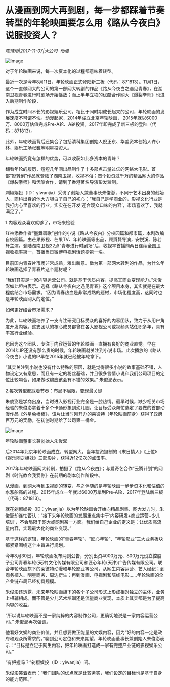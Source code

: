 # 从漫画到网大再到剧，每一步都踩着节奏转型的年轮映画要怎么用《路从今夜白》说服投资人？

*陈诗雨|2017-11-07|大公司 
                                                动漫*

![Image](http://static.ylzbl.com/uploads/ueditor/php/upload/image/20171121/1511270048357883.jpeg)

对于年轮映画来说，每一次资本化的过程都意味着转型。

最近一次是今年8月11日，年轮映画正式登陆新三板（代码：871813）。11月1日，这个一直做网大的公司的第一部网大转剧的作品《路从今夜白之遇见青春》，在湖南卫视青春进行时剧场开始播放；而上半年立项的优酷合作网大《爆裂拳师》也进入后期制作阶段，

作为成立时间不长的影视娱乐公司，相比于同时期成长起来的公司，年轮映画的发展速度不可谓不快。动漫起家，2014年成立北京年轮映画， 2015年就以6000万、8000万估值完成Pre-A轮、A轮投资，2017年即完成了新三板的登陆（代码：871813）。

此外，年轮映画背后还集合了包括清科集团创始人倪正东、华盖资本创始人许小林、娱乐工场张巍等明星投资人。

年轮映画究竟有怎样的优势，可以收获如此多资本的青睐？

翻看年轮的履历，短短几年间出品制作了十多部点击量过亿的网络大电影。首部“影转剧”作品就登陆了湖南卫视，收视不俗；首个投资过千万的精品网大的作品《爆裂拳师》和优酷合作，请到了香港著名导演彭发监制。

剁椒娱投（ID：ylwanjia）采访了创始人兼董事长朱俊澎，不同于艺术出身的创始人，商科出身的他大方坦白了自己的初心：“我自己是学商业的，影视文化行业是我打内心里喜欢的行业。实实在在开发‘迎合观众口味的内容’，市场喜欢了，我就满足了。”

1.内容观众喜欢就够了，市场来检验

红袖添香作者“墨舞碧歌”创作的小说《路从今夜白》分校园篇和都市篇，本剧改编自校园篇。由芒果影视、芒果TV、年轮映画等出品，顾贇贇导演，安悦溪、陈若轩主演。登陆湖南卫视22点“青春进行时剧场”后，收视率首播前两日连续全国卫视收视率第一，首播当日微博电视剧话题榜第一名。

目前国内青春片市场非常成熟，难出新意。做为第一部网大转剧的作品，为什么年轮映画选择了青春片这个题材呢？

“我们其实是一家内容运营公司。就是基于优质内容，提高其商业变现能力。”朱俊澎如此坦白表示。选择《路从今夜白之遇见青春》这个项目本身，其实就是在最大程度结合市场需求。“因为青春热血是非常成熟的题材，市场化程度高，这同时也是年轮映画网大的定位。”

如何更好结合市场需求？

为此，年轮映画培养了一支专注研究目标受众的喜好的内容团队，致力于从用户角度开发内容。这支团队的核心成员都曾在各大影视公司或视频网站任职多年，具有丰富行业经验。

也因为这个团队，专注于内容运营的年轮映画一直拥有良好的商业直觉。早在2014年IP还没有那么贵的时候，年轮映画就关注到小说市场。此次播放的《路从今夜白》小说的IP早在2015年就已经被年轮拿下。

“其实关注到小说也没有什么特殊的原因，就是觉得很多小说的故事基础不错，人物设定又有意思，而且有一定的粉丝基础，并且很多言情小说和我们公司项目的定位比较吻合，如果做改编应该会有不错的效果。” 朱俊澎表示。

2.每次转型都踩着节奏：布局不局限，变现最关键

朱俊澎是学商出身，当时进入影视行业完全是一腔热情。最早时候，缺少相关市场经验的朱俊澎拿着十多个卡通形象到幼儿园，让目标受众帮忙选定了要做的首部动漫作品《外星兔棒棒》，该片让当时刚开办的莱彼特（年轮映画前身）获得了政府百万元的奖励，在初创时期给了公司第一桶金。

![Image](http://static.ylzbl.com/uploads/ueditor/php/upload/image/20171121/1511270064738260.jpeg)

年轮映画董事长兼创始人朱俊澎

后2014年北京年轮映画成立，转型网大，当年投资摄制的《末日情人》《上位》《娱乐圈之姐妹》三部影片，获得近12亿次的点击率。

2017年年轮映画网大转剧，拍摄了《路从今夜白》；与爱奇艺合作“云腾计划”的网剧《时光教会我爱你》在前期的剧本创作阶段中。

从漫画，到网大再到卫视剧的转变，与之伴随的是年轮映画一步步资本化和估值的水涨船高的过程。2015年成立一年就以6000万拿到Pre-A轮，2017年登陆新三板（代码：871813）。

就在剁椒娱投（ID：ylwanjia）以为年轮映画会开始向精品剧集、网大发力时，朱俊澎却连忙否认：“接下来年轮映画的发展重点集中于‘内容研发+商业运营+少儿培训’，不会局限于网大或网剧某一方面。我们给自己企业的定义是：让优质高流量内容，实现最大化的商业变现。”

基于这样的逻辑，年轮映画的“青春年轮”、“匠心年轮”、“年轮影业”三大业务板块都紧紧围绕这个主旨进行规划。

今年8月30日，年轮映画发布两则公告，分别出资4000万元、800万元设立控股子公司青春年轮(天津)文化传媒有限公司和匠心年轮(天津)广告传媒有限公司。联合年轮映画旗下的莱彼特动漫和年轮影业等公司，从网生内容运营、艺人经纪；到商务植入、明星商务、周边衍生；再到漫画、电视剧和院线电影……年轮映画的全产业链布局已经初具规模。

朱俊澎还透露，未来年轮映画旗下的各个子公司形式上形成相对独立的主体，业务上相辅相成。而不管是少儿艺术培训还是流量商业变现，本质上其实都是为了提高内容的收益。

“所以说年轮映画不是一家纯粹的内容制作公司，更确切地说是一家内容运营公司。” 朱俊澎再次强调。

他看好文娱的商业价值，并且想要做正能量的文娱内容，因为“好的内容一定是政府和观众所需求的。”聊到公司定位和未来期望，年轮映画董事长兼创始人朱俊澎表示：“目标是立足于网生内容，把年轮映画打造成一家有完整产业链的影视娱乐公司。”

“有把握吗？”剁椒娱投（ID：ylwanjia）问。

朱俊澎笑着表示：“我们团队的优点就是比较务实，我们设定的目标也是基于自身的能力范围。”

